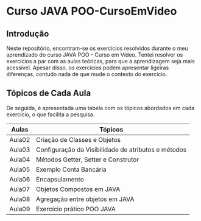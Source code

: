 # Curso JAVA POO-CursoEmVideo

## Introdução

Neste repositório, encontram-se os exercícios resolvidos durante o meu aprendizado do curso JAVA POO - Curso em Vídeo. Tentei resolver os exercicios a par com as aulas teóricas, para que a aprendizagem seja mais acessível.
Apesar disso, os exercícios podem apresentar ligeiras diferenças, contudo nada de que mude o contexto do exercício.

## Tópicos de Cada Aula

De seguida, é apresentada uma tabela com os tópicos abordados em cada exercício, o que facilita a pesquisa.

| Aulas | Tópicos |
| --- | --- |
| Aula02 | Criação de Classes e Objetos |
| Aula03 | Configuração da Visibilidade de atributos e métodos |
| Aula04 | Métodos Getter, Setter e Construtor |
| Aula05 | Exemplo Conta Bancária |
| Aula06 | Encapsulamento|
| Aula07 | Objetos Compostos em JAVA|
| Aula08 |Agregação entre objetos em JAVA|
| Aula09 |Exercício prático POO JAVA|
